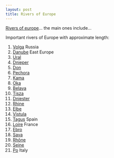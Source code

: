 ```yaml
---
layout: post
title: Rivers of Europe
---
```


[Rivers of europe](http://en.wikipedia.org/wiki/List_of_rivers_of_Europe)... the main ones include...

Important rivers of Europe with approximate length:

1. [Volga](http://en.wikipedia.org/wiki/Volga "Volga") Russia
2. [Danube](http://en.wikipedia.org/wiki/Danube "Danube") East Europe
3. [Ural](http://en.wikipedia.org/wiki/Ural_River "Ural River")
4. [Dnieper](http://en.wikipedia.org/wiki/Dnieper "Dnieper")
5. [Don](http://en.wikipedia.org/wiki/Don_River,_Russia "Don River, Russia")
6. [Pechora](http://en.wikipedia.org/wiki/Pechora_River "Pechora River")
7. [Kama](http://en.wikipedia.org/wiki/Kama_River "Kama River")
8. [Oka](http://en.wikipedia.org/wiki/Oka_River "Oka River")
9. [Belaya](http://en.wikipedia.org/wiki/Belaya_(Aghidhel)_River "Belaya (Aghidhel) River")
10. [Tisza](http://en.wikipedia.org/wiki/Tisza "Tisza")
11. [Dniester](http://en.wikipedia.org/wiki/Dniester "Dniester")
12. [Rhine](http://en.wikipedia.org/wiki/Rhine "Rhine") 
13. [Elbe](http://en.wikipedia.org/wiki/Elbe "Elbe")
14. [Vistula](http://en.wikipedia.org/wiki/Vistula "Vistula")
15. [Tagus](http://en.wikipedia.org/wiki/Tagus "Tagus") Spain
16. [Loire](http://en.wikipedia.org/wiki/Loire_River "Loire River") France
17. [Ebro](http://en.wikipedia.org/wiki/Ebro "Ebro")
18. [Sava](http://en.wikipedia.org/wiki/Sava "Sava")
19. [Rhône](http://en.wikipedia.org/wiki/RhÃ´ne_River "Rhône River")
20. [Seine](http://en.wikipedia.org/wiki/Seine "Seine")
21. [Po](http://en.wikipedia.org/wiki/Po "Po") Italy
